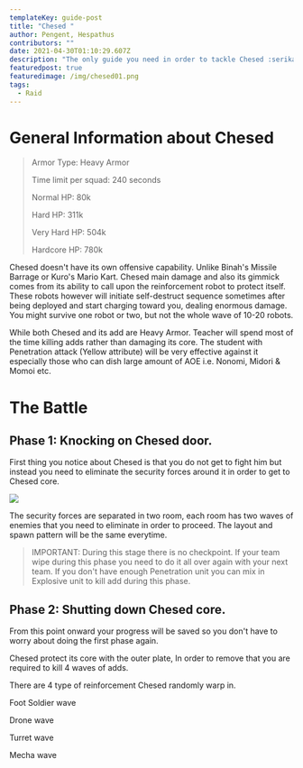```yaml
---
templateKey: guide-post
title: "Chesed "
author: Pengent, Hespathus
contributors: ""
date: 2021-04-30T01:10:29.607Z
description: "The only guide you need in order to tackle Chesed :serikasurprised:"
featuredpost: true
featuredimage: /img/chesed01.png
tags:
  - Raid
---
```

# General Information about Chesed

> Armor Type: Heavy Armor
>
> Time limit per squad: 240 seconds
>
> Normal HP: 80k
>
> Hard HP: 311k
>
> Very Hard HP: 504k
>
> Hardcore HP: 780k

Chesed doesn't have its own offensive capability. Unlike Binah's Missile Barrage or Kuro's Mario Kart. Chesed main damage and also its gimmick comes from its ability to call upon the reinforcement robot to protect itself. These robots however will initiate self-destruct sequence sometimes after being deployed and start charging toward you, dealing enormous damage. You might survive one robot or two, but not the whole wave of 10-20 robots.

While both Chesed and its add are Heavy Armor. Teacher will spend most of the time killing adds rather than damaging its core. The student with Penetration attack (Yellow attribute) will be very effective against it especially those who can dish large amount of AOE i.e. Nonomi, Midori & Momoi etc.



# The Battle

## Phase 1: Knocking on Chesed door.

First thing you notice about Chesed is that you do not get to fight him but instead you need to eliminate the security forces around it in order to get to Chesed core.

![](/img/chesed02.png)

The security forces are separated in two room, each room has two waves of enemies that you need to eliminate in order to proceed. The layout and spawn pattern will be the same everytime.



> IMPORTANT: During this stage there is no checkpoint. If your team wipe during this phase you need to do it all over again with your next team. If you don't have enough Penetration unit you can mix in Explosive unit to kill add during this phase.

## Phase 2: Shutting down Chesed core.

From this point onward your progress will be saved so you don't have to worry about doing the first phase again.

Chesed protect its core with the outer plate, In order to remove that you are required to kill 4 waves of adds.

There are 4 type of reinforcement Chesed randomly warp in.

Foot Soldier wave

Drone wave

Turret wave

Mecha wave